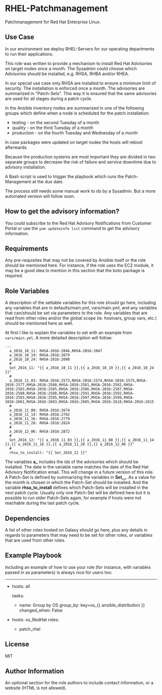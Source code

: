RHEL-Patchmanagement
====================

Patchmanagement for Red Hat Enterprise Linux.

Use Case
--------

In our environment we deploy RHEL-Servers for our operating departments to run their applications.

This role was written to provide a mechanism to install Red Hat Advisories on target nodes once a month. The Sysadmin could choose which Advisories should be installed, e.g. RHSA, RHBA and/or RHEA.

In our special use case only RHSA are installed to ensure a minimum limit of security. The installation is enforced once a month. The advisories are summarized in "Patch-Sets". This way it is ensured that the same advisories are used for all stages during a patch cycle.

In the Ansible Inventory nodes are summarized in one of the following groups which define when a node is scheduled for the patch installation:

 * testing - on the second Tuesday of a month
 * quality - on the third Tuesday of a month
 * production - on the fourth Tuesday and Wednesday of a month

In case packages were updated on target nodes the hosts will reboot afterwards.

Because the production systems are most important they are divided in two separate groups to decrease the risk of failure and service downtime due to advisory installation.

A Bash script is used to trigger the playbook which runs the Patch-Management at the due date.

The process still needs some manual work to do by a Sysadmin. But a more automated version will follow soon.

How to get the advisory information?
------------------------------------

You could subscribe to the Red Hat Advisory Notifications from Customer Portal or use the `yum updateinfo list` command to get the advisory information.

Requirements
------------

Any pre-requisites that may not be covered by Ansible itself or the role should be mentioned here. For instance, if the role uses the EC2 module, it may be a good idea to mention in this section that the boto package is required.

Role Variables
--------------

A description of the settable variables for this role should go here, including any variables that are in defaults/main.yml, vars/main.yml, and any variables that can/should be set via parameters to the role. Any variables that are read from other roles and/or the global scope (ie. hostvars, group vars, etc.) should be mentioned here as well.

At first I like to explain the variables to set with an example from `vars/main.yml`. A more detailed description will follow:

```
---
  a_2016_10_11: RHSA-2016:2046,RHSA-2016:2047
  a_2016_10_19: RHSA-2016:2079
  a_2016_10_24: RHSA-2016:2098
  #
  Set_2016_11: "{{ a_2016_10_11 }},{{ a_2016_10_19 }},{{ a_2016_10_24 }}"
  #
  a_2016_11_03: RHSA-2016:2573,RHSA-2016:2574,RHSA-2016:2575,RHSA-2016:2577,RHSA-2016:2580,RHSA-2016:2581,RHSA-2016:2582,RHSA-2016:2583,RHSA-2016:2585,RHSA-2016:2586,RHSA-2016:2587,RHSA-2016:2588,RHSA-2016:2588,RHSA-2016:2591,RHSA-2016:2592,RHSA-2016:2593,RHSA-2016:2595,RHSA-2016:2597,RHSA-2016:2599,RHSA-2016:2601,RHSA-2016:2603,RHSA-2016:2605,RHSA-2016:2610,RHSA-2016:2615
  #
  a_2016_11_08: RHSA-2016:2674
  a_2016_11_14: RHSA-2016:2702
  a_2016_11_16: RHSA-2016:2779
  a_2016_11_28: RHSA-2016:2824
  #
  a_2016_12_06: RHSA-2016:2872
  #
  Set_2016_12: "{{ a_2016_11_03 }},{{ a_2016_11_08 }},{{ a_2016_11_14 }},{{ a_2016_11_16 }},{{ a_2016_11_28 }},{{ a_2016_12_06 }}"
  #
  rhsa_to_install: "{{ Set_2016_12 }}"
```

The variables **a_<Year>_<Month>_<Day>** includes the ids of the advisories which should be installed. The date in the variable name matches the date of the Red Hat Advisory Notification email. This will change in a future version of this role. A Patch-Set is defined by summarizing the variables in **Set_<Year>_<Month>**. As a value for <Month> the month is chosen in which the Patch-Set should be installed. And the variable **rhsa_to_install** defines which Patch-Sets will be installed in the next patch cycle. Usually only one Patch-Set will be defined here but it is possible to run older Patch-Sets again, for example if hosts were not reachable during the last patch cycle.


Dependencies
------------

A list of other roles hosted on Galaxy should go here, plus any details in regards to parameters that may need to be set for other roles, or variables that are used from other roles.

Example Playbook
----------------

Including an example of how to use your role (for instance, with variables passed in as parameters) is always nice for users too:

---
- hosts: all

  tasks:
    - name: Group by OS
      group_by: key=os_{{ ansible_distribution }}
      changed_when: False

- hosts: os_RedHat
  roles:
    - patch_rhel

License
-------

MIT

Author Information
------------------

An optional section for the role authors to include contact information, or a website (HTML is not allowed).
